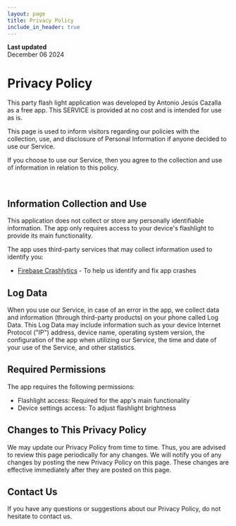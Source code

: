 ```yaml
---
layout: page
title: Privacy Policy
include_in_header: true
---
```


**Last updated**  
December 06 2024

# Privacy Policy

This party flash light application was developed by Antonio Jesús Cazalla as a free app. This SERVICE is provided at no cost and is intended for use as is.

This page is used to inform visitors regarding our policies with the collection, use, and disclosure of Personal Information if anyone decided to use our Service.

If you choose to use our Service, then you agree to the collection and use of information in relation to this policy.

<br>

## Information Collection and Use

This application does not collect or store any personally identifiable information. The app only requires access to your device's flashlight to provide its main functionality.

The app uses third-party services that may collect information used to identify you:

- [Firebase Crashlytics](https://firebase.google.com/support/privacy/) - To help us identify and fix app crashes

## Log Data

When you use our Service, in case of an error in the app, we collect data and information (through third-party products) on your phone called Log Data. This Log Data may include information such as your device Internet Protocol ("IP") address, device name, operating system version, the configuration of the app when utilizing our Service, the time and date of your use of the Service, and other statistics.

## Required Permissions

The app requires the following permissions:
- Flashlight access: Required for the app's main functionality
- Device settings access: To adjust flashlight brightness

## Changes to This Privacy Policy

We may update our Privacy Policy from time to time. Thus, you are advised to review this page periodically for any changes. We will notify you of any changes by posting the new Privacy Policy on this page. These changes are effective immediately after they are posted on this page.

## Contact Us

If you have any questions or suggestions about our Privacy Policy, do not hesitate to contact us.